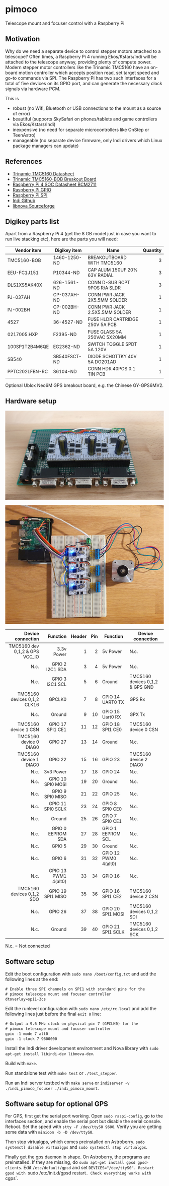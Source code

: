 # pimoco
Telescope mount and focuser control with a Raspberry Pi 


## Motivation

Why do we need a separate device to control stepper motors attached to a telescope? Often times, a Raspberry Pi 4 running Ekos/Kstars/Indi will be attached to the telescope anyway, providing plenty of compute power. Modern stepper motor controllers like the Trinamic TMC5160 have an on-board motion controller which accepts position read, set target speed and go-to commands via SPI. The Raspberry Pi has two such interfaces for a total of five devices on its GPIO port, and can generate the necessary clock signals via hardware PCM.

This is 
* robust (no Wifi, Bluetooth or USB connections to the mount as a source of error)
* beautiful (supports SkySafari on phones/tablets and game controllers via Ekos/Kstars/Indi) 
* inexpensive (no need for separate microcontrollers like OnStep or TeenAstro)
* manageable (no separate device firmware, only Indi drivers which Linux package managers can update)    


## References

* [Trinamic TMC5160 Datasheet](https://www.trinamic.com/fileadmin/assets/Products/ICs_Documents/TMC5160A_Datasheet_Rev1.14.pdf)
* [Trinamic TMC5160-BOB Breakout Board](https://www.trinamic.com/fileadmin/assets/Products/Eval_Documents/TMC5160-BOB_datasheet_rev1.10.pdf)
* [Raspberry Pi 4 SOC Datasheet BCM2711](https://www.raspberrypi.org/documentation/hardware/raspberrypi/bcm2711/rpi_DATA_2711_1p0.pdf)
* [Raspberry Pi GPIO](https://www.raspberrypi.org/documentation/hardware/raspberrypi/gpio/README.md)
* [Raspberry Pi SPI](https://www.raspberrypi.org/documentation/hardware/raspberrypi/spi/README.md)
* [Indi Github](https://github.com/indilib/indi)
* [libnova Sourceforge](http://libnova.sourceforge.net/)


## Digikey parts list

Apart from a Raspberry Pi 4 (get the 8 GB model just in case you want to run live stacking etc), here are the parts you will need:

| Vendor item    | Digikey item | Name                            | Quantity |
|----------------|--------------|---------------------------------|---------:|
| TMC5160-BOB    | 1460-1250-ND | BREAKOUTBOARD WITH TMC5160      |        3 |
| EEU-FC1J151    | P10344-ND    | CAP ALUM 150UF 20% 63V RADIAL   |        3 |
| DLS1XS5AK40X   | 626-1561-ND  | CONN D-SUB RCPT 9POS R/A SLDR   |        3 |
| PJ-037AH       | CP-037AH-ND  | CONN PWR JACK 2X5.5MM SOLDER    |        1 |
| PJ-002BH       | CP-002BH-ND  | CONN PWR JACK 2.5X5.5MM SOLDER  |        1 |
| 4527           | 36-4527-ND   | FUSE HLDR CARTRIDGE 250V 5A PCB |        1 |
| 0217005.HXP    | F2395-ND     | FUSE GLASS 5A 250VAC 5X20MM     |        1 |
| 100SP1T2B4M6QE | EG2362-ND    | SWITCH TOGGLE SPDT 5A 120V      |        1 |
| SB540          | SB540FSCT-ND | DIODE SCHOTTKY 40V 5A DO201AD   |        1 |
| PPTC202LFBN-RC | S6104-ND     | CONN HDR 40POS 0.1 TIN PCB      |        1 | 

Optional Ublox Neo6M GPS breakout board, e.g. the Chinese GY-GPS6MV2.

## Hardware setup

![First stripboard](hardware/first-stripboard.jpg)

![First breadboard](hardware/first-breadboard.jpg)

| Device connection            | Function            |Header|Pin| Function            | Device connection           |
|-----------------------------:|--------------------:|-----:|--:|---------------------|-----------------------------|
| TMC5160 dev 0,1,2 & GPS VCC_IO | 3.3v Power          |     1|  2| 5v Power            | N.c.                        |
| N.c.                         | GPIO  2 I2C1 SDA    |     3|  4| 5v Power            | N.c.                        |
| N.c.                         | GPIO  3 I2C1 SCL    |     5|  6| Ground              | TMC5160 devices 0,1,2 & GPS GND   |
| TMC5160 devices 0,1,2 CLK16  | GPCLK0              |     7|  8| GPIO 14 UART0 TX    | GPS Rx                      |
| N.c.                         | Ground              |     9| 10| GPIO 15 Uart0 RX    | GPX Tx                      |
| TMC5160 device 1 CSN         | GPIO 17 SPI1 CE1    |    11| 12| GPIO 18 SPI1 CE0    | TMC5160 device 0 CSN        |
| TMC5160 device 0 DIAG0       | GPIO 27             |    13| 14| Ground              | N.c.                        |
| TMC5160 device 1 DIAG0       | GPIO 22             |    15| 16| GPIO 23             | TMC5160 device 2 DIAG0      |
| N.c.                         | 3v3 Power           |    17| 18| GPIO 24             | N.c.                        |
| N.c.                         | GPIO 10 SPI0 MOSI   |    19| 20| Ground              | N.c.                        |
| N.c.                         | GPIO  9 SPI0 MISO   |    21| 22| GPIO 25             | N.c.                        |
| N.c.                         | GPIO 11 SPI0 SCLK   |    23| 24| GPIO  8 SPI0 CE0    | N.c.                        |
| N.c.                         | Ground              |    25| 26| GPIO  7 SPI0 CE1    | N.c.                        |
| N.c.                         | GPIO  0 EEPROM SDA  |    27| 28| GPIO  1 EEPROM SCL  | N.c.                        |
| N.c.                         | GPIO  5             |    29| 30| Ground              | N.c.                        |
| N.c.                         | GPIO  6             |    31| 32| GPIO 12 PWM0 4(alt0)| N.c.                        |
| N.c.                         | GPIO 13 PWM1 4(alt0)|    33| 34| GPIO 16             | N.c.                        |
| TMC5160 devices 0,1,2 SDO    | GPIO 19 SPI1 MISO   |    35| 36| GPIO 16 SPI1 CE2    | TMC5160 device 2 CSN        |
| N.c.                         | GPIO 26             |    37| 38| GPIO 20 SPI1 MOSI   | TMC5160 devices 0,1,2 SDI   |
| N.c.                         | Ground              |    39| 40| GPIO 21 SPI1 SCLK   | TMC5160 devices 0,1,2 SCK   | 

N.c. = Not connected


## Software setup

Edit the boot configuration with `sudo nano /boot/config.txt` and add the following lines at the end:

```
# Enable three SPI channels on SPI1 with standard pins for the
# pimoco telescope mount and focuser controller
dtoverlay=spi1-3cs
```

Edit the runlevel configuration with `sudo nano /etc/rc.local` and add the following lines just before the final `exit 0` line:

```
# Output a 9.6 MHz clock on physical pin 7 (GPCLK0) for the 
# pimoco telescope mount and focuser controller
gpio -1 mode 7 alt0
gpio -1 clock 7 9600000
```

Install the Indi driver development environment and Nova library with `sudo apt-get install libindi-dev libnova-dev`.

Build with `make`.

Run standalone test with `make test` or `./test_stepper`.

Run an Indi server testbed with `make serve` or `indiserver -v ./indi_pimoco_focuser ./indi_pimoco_mount`.


## Software setup for optional GPS

For GPS, first get the serial port working. Open `sudo raspi-config`, go to the interfaces section, and enable the serial port but disable the serial console. Reboot. Set the speed with `stty -F /dev/ttyS0 9600`. Verify you are getting some data with `minicom -b -D /dev/ttyS0`.

Then stop virtualgps, which comes preinstalled on Astroberry. `sudo systemctl disable virtualgps` and `sudo systemctl stop virtualgps`.

Finally get the gps daemon in shape. On Astroberry, the programs are preinstalled. If they are missing, do `sudo apt-get install gpsd gpsd-clients`. Edit `/etc/default/gpsd` and set `DEVICES="/dev/ttyS0". Restart gpsd with `sudo /etc/init.d/gpsd restart`. Check everything works with `cgps`. 
